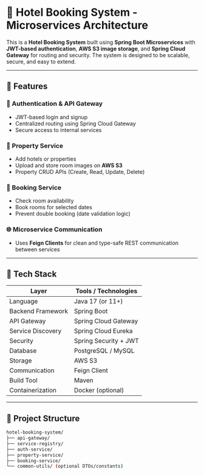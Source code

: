 # 🏨 Hotel Booking System - Microservices Architecture

This is a **Hotel Booking System** built using **Spring Boot Microservices** with **JWT-based authentication**, **AWS S3 image storage**, and **Spring Cloud Gateway** for routing and security. The system is designed to be scalable, secure, and easy to extend.

---

## 📌 Features

### 🔐 Authentication & API Gateway
- JWT-based login and signup
- Centralized routing using Spring Cloud Gateway
- Secure access to internal services

### 🏢 Property Service
- Add hotels or properties
- Upload and store room images on **AWS S3**
- Property CRUD APIs (Create, Read, Update, Delete)

### 📅 Booking Service
- Check room availability
- Book rooms for selected dates
- Prevent double booking (date validation logic)

### 🌐 Microservice Communication
- Uses **Feign Clients** for clean and type-safe REST communication between services

---

## 🧱 Tech Stack

| Layer              | Tools / Technologies                                 |
|--------------------|------------------------------------------------------|
| Language           | Java 17 (or 11+)                                     |
| Backend Framework  | Spring Boot                                          |
| API Gateway        | Spring Cloud Gateway                                 |
| Service Discovery  | Spring Cloud Eureka                                  |
| Security           | Spring Security + JWT                                |
| Database           | PostgreSQL / MySQL                                   |
| Storage            | AWS S3                                               |
| Communication      | Feign Client                                         |
| Build Tool         | Maven                                                |
| Containerization   | Docker (optional)                                    |

---

## 📂 Project Structure

```bash
hotel-booking-system/
├── api-gateway/
├── service-registry/
├── auth-service/
├── property-service/
├── booking-service/
└── common-utils/ (optional DTOs/constants)
